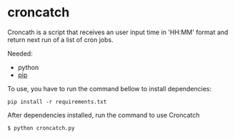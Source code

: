 # croncatch

Croncath is a script that receives an user input time in 'HH:MM' format and return next run of a list of cron jobs.

Needed:
- python
- [pip](https://pip.pypa.io/en/stable/installing/)

To use, you have to run the command bellow to install dependencies:


`pip install -r requirements.txt`


After dependencies installed, run the command to use Croncatch

`$ python croncatch.py`


